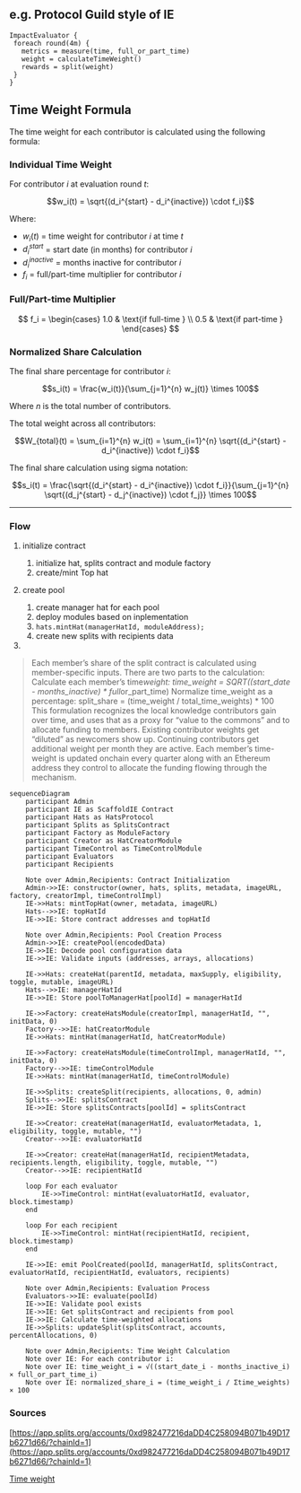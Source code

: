## e.g. Protocol Guild style of IE

```
ImpactEvaluator {
 foreach round(4m) {
   metrics = measure(time, full_or_part_time)
   weight = calculateTimeWeight()
   rewards = split(weight)
 }
}
```

## Time Weight Formula

The time weight for each contributor is calculated using the following formula:

### Individual Time Weight

For contributor $i$ at evaluation round $t$:

$$w_i(t) = \sqrt{(d_i^{start} - d_i^{inactive}) \cdot f_i}$$

Where:

- $w_i(t)$ = time weight for contributor $i$ at time $t$
- $d_i^{start}$ = start date (in months) for contributor $i$
- $d_i^{inactive}$ = months inactive for contributor $i$
- $f_i$ = full/part-time multiplier for contributor $i$

### Full/Part-time Multiplier

$$
f_i = \begin{cases}
1.0 & \text{if full-time } \\
0.5 & \text{if part-time }
\end{cases}
$$

### Normalized Share Calculation

The final share percentage for contributor $i$:

$$s_i(t) = \frac{w_i(t)}{\sum_{j=1}^{n} w_j(t)} \times 100$$

Where $n$ is the total number of contributors.

The total weight across all contributors:

$$W_{total}(t) = \sum_{i=1}^{n} w_i(t) = \sum_{i=1}^{n} \sqrt{(d_i^{start} - d_i^{inactive}) \cdot f_i}$$

The final share calculation using sigma notation:

$$s_i(t) = \frac{\sqrt{(d_i^{start} - d_i^{inactive}) \cdot f_i}}{\sum_{j=1}^{n} \sqrt{(d_j^{start} - d_j^{inactive}) \cdot f_j}} \times 100$$

---

### Flow

1. initialize contract

   1. initialize hat, splits contract and module factory
   2. create/mint Top hat

2. create pool
   1. create manager hat for each pool
   2. deploy modules based on inplementation
   3. `hats.mintHat(managerHatId, moduleAddress);`
   4. create new splits with recipients data
3.

> Each member’s share of the split contract is calculated using member-specific inputs. There are two parts to the calculation:
> Calculate each member’s time*weight: time_weight = SQRT((start_date - months_inactive) * full*or_part_time)
> Normalize time_weight as a percentage: split_share = (time_weight / total_time_weights) * 100
> This formulation recognizes the local knowledge contributors gain over time, and uses that as a proxy for “value to the commons” and to allocate funding to members. Existing contributor weights get “diluted” as newcomers show up. Continuing contributors get additional weight per month they are active.
> Each member’s time-weight is updated onchain every quarter along with an Ethereum address they control to allocate the funding flowing through the mechanism.

```mermaid
sequenceDiagram
    participant Admin
    participant IE as ScaffoldIE Contract
    participant Hats as HatsProtocol
    participant Splits as SplitsContract
    participant Factory as ModuleFactory
    participant Creator as HatCreatorModule
    participant TimeControl as TimeControlModule
    participant Evaluators
    participant Recipients

    Note over Admin,Recipients: Contract Initialization
    Admin->>IE: constructor(owner, hats, splits, metadata, imageURL, factory, creatorImpl, timeControlImpl)
    IE->>Hats: mintTopHat(owner, metadata, imageURL)
    Hats-->>IE: topHatId
    IE->>IE: Store contract addresses and topHatId

    Note over Admin,Recipients: Pool Creation Process
    Admin->>IE: createPool(encodedData)
    IE->>IE: Decode pool configuration data
    IE->>IE: Validate inputs (addresses, arrays, allocations)

    IE->>Hats: createHat(parentId, metadata, maxSupply, eligibility, toggle, mutable, imageURL)
    Hats-->>IE: managerHatId
    IE->>IE: Store poolToManagerHat[poolId] = managerHatId

    IE->>Factory: createHatsModule(creatorImpl, managerHatId, "", initData, 0)
    Factory-->>IE: hatCreatorModule
    IE->>Hats: mintHat(managerHatId, hatCreatorModule)

    IE->>Factory: createHatsModule(timeControlImpl, managerHatId, "", initData, 0)
    Factory-->>IE: timeControlModule
    IE->>Hats: mintHat(managerHatId, timeControlModule)

    IE->>Splits: createSplit(recipients, allocations, 0, admin)
    Splits-->>IE: splitsContract
    IE->>IE: Store splitsContracts[poolId] = splitsContract

    IE->>Creator: createHat(managerHatId, evaluatorMetadata, 1, eligibility, toggle, mutable, "")
    Creator-->>IE: evaluatorHatId

    IE->>Creator: createHat(managerHatId, recipientMetadata, recipients.length, eligibility, toggle, mutable, "")
    Creator-->>IE: recipientHatId

    loop For each evaluator
        IE->>TimeControl: mintHat(evaluatorHatId, evaluator, block.timestamp)
    end

    loop For each recipient
        IE->>TimeControl: mintHat(recipientHatId, recipient, block.timestamp)
    end

    IE->>IE: emit PoolCreated(poolId, managerHatId, splitsContract, evaluatorHatId, recipientHatId, evaluators, recipients)

    Note over Admin,Recipients: Evaluation Process
    Evaluators->>IE: evaluate(poolId)
    IE->>IE: Validate pool exists
    IE->>IE: Get splitsContract and recipients from pool
    IE->>IE: Calculate time-weighted allocations
    IE->>Splits: updateSplit(splitsContract, accounts, percentAllocations, 0)

    Note over Admin,Recipients: Time Weight Calculation
    Note over IE: For each contributor i:
    Note over IE: time_weight_i = √((start_date_i - months_inactive_i) × full_or_part_time_i)
    Note over IE: normalized_share_i = (time_weight_i / Σtime_weights) × 100
```

### Sources

[https://app.splits.org/accounts/0xd982477216daDD4C258094B071b49D17b6271d66/?chainId=1](https://app.splits.org/accounts/0xd982477216daDD4C258094B071b49D17b6271d66/?chainId=1)

[Time weight](https://protocol-guild.readthedocs.io/en/latest/01-membership.html#time-weight)
